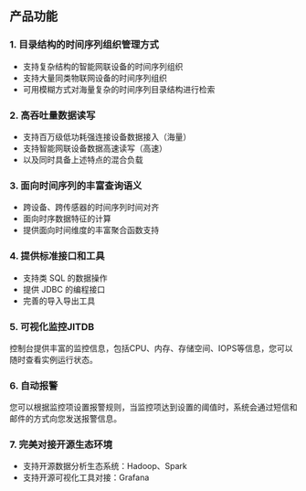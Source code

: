 ## 产品功能

### 1. 目录结构的时间序列组织管理方式

* 支持复杂结构的智能网联设备的时间序列组织
* 支持大量同类物联网设备的时间序列组织
* 可用模糊方式对海量复杂的时间序列目录结构进行检索

### 2. 高吞吐量数据读写

* 支持百万级低功耗强连接设备数据接入（海量）
* 支持智能网联设备数据高速读写（高速）
* 以及同时具备上述特点的混合负载

### 3. 面向时间序列的丰富查询语义

* 跨设备、跨传感器的时间序列时间对齐
* 面向时序数据特征的计算
* 提供面向时间维度的丰富聚合函数支持

### 4. 提供标准接口和工具

* 支持类 SQL 的数据操作
* 提供 JDBC 的编程接口
* 完善的导入导出工具

### 5. 可视化监控JITDB

控制台提供丰富的监控信息，包括CPU、内存、存储空间、IOPS等信息，您可以随时查看实例运行状态。

### 6. 自动报警

您可以根据监控项设置报警规则，当监控项达到设置的阈值时，系统会通过短信和邮件的方式向您发送报警信息。

### 7. 完美对接开源生态环境
* 支持开源数据分析生态系统：Hadoop、Spark
* 支持开源可视化工具对接：Grafana


